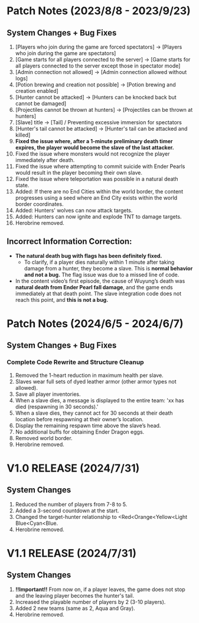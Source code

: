 # Patch Notes (2023/8/8 - 2023/9/23)

## System Changes + Bug Fixes

1. [Players who join during the game are forced spectators] → [Players who join during the game are spectators]
2. [Game starts for all players connected to the server] → [Game starts for all players connected to the server except those in spectator mode]
3. [Admin connection not allowed] → [Admin connection allowed without logs]
4. [Potion brewing and creation not possible] → [Potion brewing and creation enabled]
5. [Hunter cannot be attacked] → [Hunters can be knocked back but cannot be damaged]
6. [Projectiles cannot be thrown at hunters] → [Projectiles can be thrown at hunters]
7. [Slave] title → [Tail] / Preventing excessive immersion for spectators
8. [Hunter's tail cannot be attacked] → [Hunter's tail can be attacked and killed]
9. **Fixed the issue where, after a 1-minute preliminary death timer expires, the player would become the slave of the last attacker.**
10. Fixed the issue where monsters would not recognize the player immediately after death.
11. Fixed the issue where attempting to commit suicide with Ender Pearls would result in the player becoming their own slave.
12. Fixed the issue where teleportation was possible in a natural death state.
13. Added: If there are no End Cities within the world border, the content progresses using a seed where an End City exists within the world border coordinates.
14. Added: Hunters' wolves can now attack targets.
15. Added: Hunters can now ignite and explode TNT to damage targets.
16. Herobrine removed.

## Incorrect Information Correction:
- **The natural death bug with flags has been definitely fixed.**
    - To clarify, if a player dies naturally within 1 minute after taking damage from a hunter, they become a slave. This is **normal behavior and not a bug.** The flag issue was due to a missed line of code.
- In the content video’s first episode, the cause of Wuyung’s death was **natural death from Ender Pearl fall damage**, and the game ends immediately at that death point. The slave integration code does not reach this point, and **this is not a bug.**

# Patch Notes (2024/6/5 - 2024/6/7)

## System Changes + Bug Fixes

### Complete Code Rewrite and Structure Cleanup

1. Removed the 1-heart reduction in maximum health per slave.
2. Slaves wear full sets of dyed leather armor (other armor types not allowed).
3. Save all player inventories.
4. When a slave dies, a message is displayed to the entire team: 'xx has died (respawning in 30 seconds).'
5. When a slave dies, they cannot act for 30 seconds at their death location before respawning at their owner’s location.
6. Display the remaining respawn time above the slave’s head.
7. No additional buffs for obtaining Ender Dragon eggs.
8. Removed world border.
9. Herobrine removed.

# V1.0 RELEASE (2024/7/31)

## System Changes

1. Reduced the number of players from 7-8 to 5.
2. Added a 3-second countdown at the start.
3. Changed the target-hunter relationship to <Red<Orange<Yellow<Light Blue<Cyan<Blue.
4. Herobrine removed.

# V1.1 RELEASE (2024/7/31)

## System Changes

1. **!!Important!!** From now on, if a player leaves, the game does not stop and the leaving player becomes the hunter's tail.
2. Increased the playable number of players by 2 (3-10 players).
3. Added 2 new teams (same as 2, Aqua and Gray).
4. Herobrine removed.
